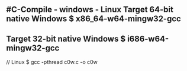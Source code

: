 #C-Compile - windows - Linux
 Target 64-bit native Windows
$ x86_64-w64-mingw32-gcc
--------------------------------
 Target 32-bit native Windows
$ i686-w64-mingw32-gcc
---------------------------------
// Linux
$ gcc -pthread c0w.c  -o c0w
